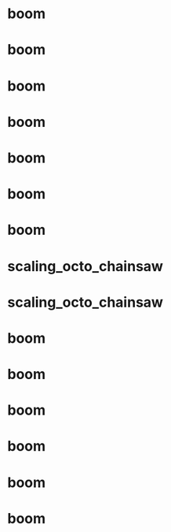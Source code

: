 # boom
# boom
# boom
# boom
# boom
# boom
# boom
# scaling_octo_chainsaw
# scaling_octo_chainsaw
# boom
# boom
# boom
# boom
# boom
# boom
